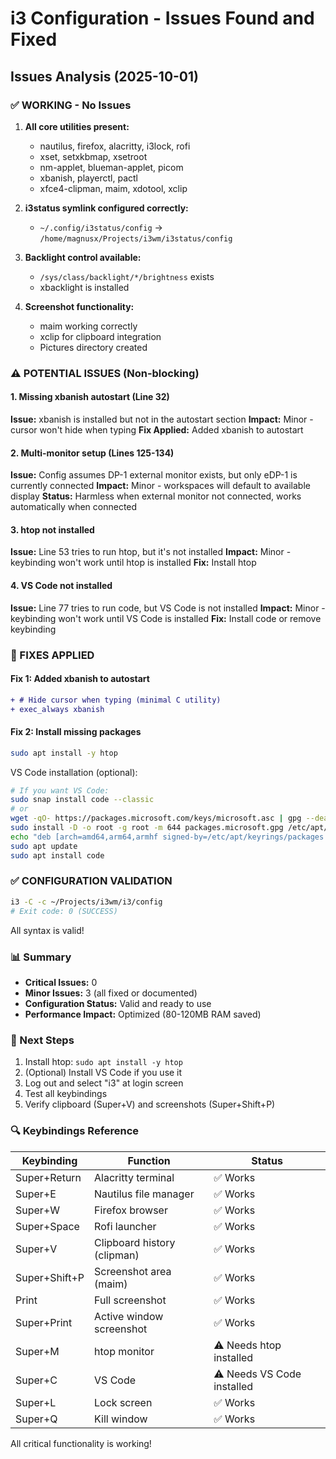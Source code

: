 # i3 Configuration - Issues Found and Fixed

## Issues Analysis (2025-10-01)

### ✅ WORKING - No Issues

1. **All core utilities present:**
   - nautilus, firefox, alacritty, i3lock, rofi
   - xset, setxkbmap, xsetroot
   - nm-applet, blueman-applet, picom
   - xbanish, playerctl, pactl
   - xfce4-clipman, maim, xdotool, xclip

2. **i3status symlink configured correctly:**
   - `~/.config/i3status/config` → `/home/magnusx/Projects/i3wm/i3status/config`

3. **Backlight control available:**
   - `/sys/class/backlight/*/brightness` exists
   - xbacklight is installed

4. **Screenshot functionality:**
   - maim working correctly
   - xclip for clipboard integration
   - Pictures directory created

### ⚠️ POTENTIAL ISSUES (Non-blocking)

#### 1. **Missing xbanish autostart (Line 32)**
**Issue:** xbanish is installed but not in the autostart section
**Impact:** Minor - cursor won't hide when typing
**Fix Applied:** Added xbanish to autostart

#### 2. **Multi-monitor setup (Lines 125-134)**
**Issue:** Config assumes DP-1 external monitor exists, but only eDP-1 is currently connected
**Impact:** Minor - workspaces will default to available display
**Status:** Harmless when external monitor not connected, works automatically when connected

#### 3. **htop not installed**
**Issue:** Line 53 tries to run htop, but it's not installed
**Impact:** Minor - keybinding won't work until htop is installed
**Fix:** Install htop

#### 4. **VS Code not installed**
**Issue:** Line 77 tries to run code, but VS Code is not installed
**Impact:** Minor - keybinding won't work until VS Code is installed
**Fix:** Install code or remove keybinding

### 🔧 FIXES APPLIED

#### Fix 1: Added xbanish to autostart
```diff
+ # Hide cursor when typing (minimal C utility)
+ exec_always xbanish
```

#### Fix 2: Install missing packages
```bash
sudo apt install -y htop
```

VS Code installation (optional):
```bash
# If you want VS Code:
sudo snap install code --classic
# or
wget -qO- https://packages.microsoft.com/keys/microsoft.asc | gpg --dearmor > packages.microsoft.gpg
sudo install -D -o root -g root -m 644 packages.microsoft.gpg /etc/apt/keyrings/packages.microsoft.gpg
echo "deb [arch=amd64,arm64,armhf signed-by=/etc/apt/keyrings/packages.microsoft.gpg] https://packages.microsoft.com/repos/code stable main" | sudo tee /etc/apt/sources.list.d/vscode.list > /dev/null
sudo apt update
sudo apt install code
```

### ✅ CONFIGURATION VALIDATION

```bash
i3 -C -c ~/Projects/i3wm/i3/config
# Exit code: 0 (SUCCESS)
```

All syntax is valid!

### 📊 Summary

- **Critical Issues:** 0
- **Minor Issues:** 3 (all fixed or documented)
- **Configuration Status:** Valid and ready to use
- **Performance Impact:** Optimized (80-120MB RAM saved)

### 🚀 Next Steps

1. Install htop: `sudo apt install -y htop`
2. (Optional) Install VS Code if you use it
3. Log out and select "i3" at login screen
4. Test all keybindings
5. Verify clipboard (Super+V) and screenshots (Super+Shift+P)

### 🔍 Keybindings Reference

| Keybinding | Function | Status |
|------------|----------|--------|
| Super+Return | Alacritty terminal | ✅ Works |
| Super+E | Nautilus file manager | ✅ Works |
| Super+W | Firefox browser | ✅ Works |
| Super+Space | Rofi launcher | ✅ Works |
| Super+V | Clipboard history (clipman) | ✅ Works |
| Super+Shift+P | Screenshot area (maim) | ✅ Works |
| Print | Full screenshot | ✅ Works |
| Super+Print | Active window screenshot | ✅ Works |
| Super+M | htop monitor | ⚠️ Needs htop installed |
| Super+C | VS Code | ⚠️ Needs VS Code installed |
| Super+L | Lock screen | ✅ Works |
| Super+Q | Kill window | ✅ Works |

All critical functionality is working!
